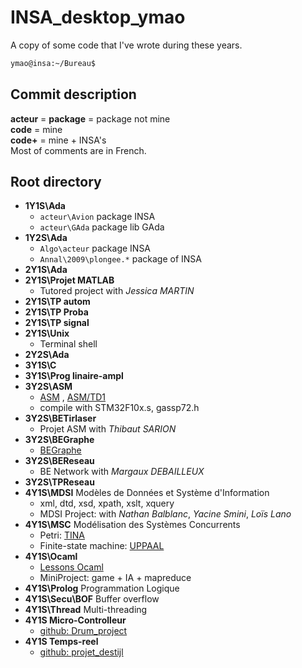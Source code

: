 # INSA_desktop_ymao
A copy of some code that I've wrote during these years.
```sh
ymao@insa:~/Bureau$
```

## Commit description

**acteur** = **package** = package not mine  
**code** = mine  
**code+** = mine + INSA's  
Most of comments are in French.  

## Root directory
- **1Y1S\Ada**
  - `acteur\Avion` package INSA
  - `acteur\GAda` package lib GAda
- **1Y2S\Ada**
  - `Algo\acteur` package INSA
  - `Annal\2009\plongee.*` package of INSA
- **2Y1S\Ada**
- **2Y1S\Projet MATLAB**
  - Tutored project with _Jessica MARTIN_
- **2Y1S\TP autom**
- **2Y1S\TP Proba**
- **2Y1S\TP signal**
- **2Y1S\Unix**
  - Terminal shell
- **2Y2S\Ada**
- **3Y1S\C**
- **3Y1S\Prog linaire-ampl**
- **3Y2S\ASM**
  - [ASM](http://sourcecode.fr/insa/ASM/) , [ASM/TD1](http://sourcecode.fr/insa/ASM/TD_M1/)
  - compile with STM32F10x.s, gassp72.h
- **3Y2S\BETirlaser**
  - Projet ASM with _Thibaut SARION_
- **3Y2S\BEGraphe**
  - [BEGraphe](http://wwwdgeinew.insa-toulouse.fr/~lebotlan/NEW/graphes.html)
- **3Y2S\BEReseau**
  - BE Network with _Margaux DEBAILLEUX_
- **3Y2S\TPReseau**
- **4Y1S\MDSI** Modèles de Données et Système d'Information
  - xml, dtd, xsd, xpath, xslt, xquery
  - MDSI Project: with _Nathan Balblanc_, _Yacine Smini_, _Loïs Lano_
- **4Y1S\MSC** Modélisation des Systèmes Concurrents
  - Petri: [TINA](http://homepages.laas.fr/francois/POLYS/ENSEIGNEMENT/PN/index.php)
  - Finite-state machine: [UPPAAL](http://homepages.laas.fr/francois/UPPAAL/)
- **4Y1S\Ocaml**
  - [Lessons Ocaml](http://wwwdgeinew.insa-toulouse.fr/~lebotlan/NEW/ocaml.html)
  - MiniProject: game + IA + mapreduce
- **4Y1S\Prolog** Programmation Logique
- **4Y1S\Secu\BOF** Buffer overflow
- **4Y1S\Thread** Multi-threading
- **4Y1S Micro-Controlleur**
  - [github: Drum_project](https://github.com/voilacti/Drum_project)
- **4Y1S Temps-reel**
  - [github: projet_destijl](https://github.com/quentinleclerc/projet_destijl)
